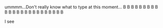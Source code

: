 ummmm...Don't really know what to type at this moment...
B
B
B
B
B
B
B
B
B
B
B
B
B
B
B
B
B
B
B
B
B
B
B
B

I see
